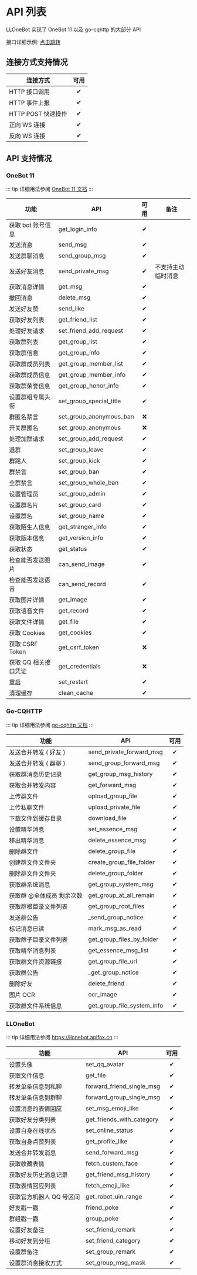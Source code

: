 # API 列表

LLOneBot 实现了 OneBot 11 以及 go-cqhttp 的大部分 API

接口详细示例: [点击跳转](https://llonebot.apifox.cn)

## 连接方式支持情况
| 连接方式           |可用|
|----------------|:-:| 
| HTTP 接口调用      | ✔ |
| HTTP 事件上报      | ✔ |
| HTTP POST 快速操作 | ✔ |
| 正向 WS 连接       | ✔ |
| 反向 WS 连接       | ✔ |

## API 支持情况

### OneBot 11

::: tip
详细用法参阅 [OneBot 11 文档](https://github.com/botuniverse/onebot-11/blob/master/api/public.md)
:::

| 功能         |     API    | 可用 | 备注 |
|------------| -------------  |:-:| -------------- | 
| 获取 bot 账号信息 |   get_login_info | ✔ | |
| 发送消息       |   send_msg | ✔ |
| 发送群聊消息     |   send_group_msg | ✔ |
| 发送好友消息     |   send_private_msg | ✔ | 不支持主动临时消息 |
| 获取消息详情     |   get_msg | ✔ |
| 撤回消息       |   delete_msg | ✔ |
| 发送好友赞      |   send_like | ✔ | |
| 获取好友列表     |   get_friend_list | ✔ |
| 处理好友请求     |   set_friend_add_request | ✔ |
| 获取群列表      |   get_group_list | ✔ |
| 获取群信息      |   get_group_info | ✔ |
| 获取群成员列表    |   get_group_member_list | ✔ |
| 获取群成员信息    |   get_group_member_info | ✔ |
| 获取群荣誉信息    | get_group_honor_info | ✔ |
| 设置群组专属头衔   |   set_group_special_title | ✔ |
| 群匿名禁言      |   set_group_anonymous_ban | ❌ |
| 开关群匿名      |   set_group_anonymous | ❌ |
| 处理加群请求     |   set_group_add_request | ✔ |
| 退群         |   set_group_leave | ✔ |
| 群踢人        |   set_group_kick | ✔ |
| 群禁言        |   set_group_ban | ✔ |
| 全群禁言       |   set_group_whole_ban | ✔ |
| 设置管理员      |   set_group_admin | ✔ |
| 设置群名片      |   set_group_card | ✔ |
| 设置群名       |   set_group_name | ✔ |
| 获取陌生人信息    |   get_stranger_info | ✔ | |
| 获取版本信息     |   get_version_info | ✔ |
| 获取状态       |   get_status | ✔ |
| 检查能否发送图片   |   can_send_image | ✔ |
| 检查能否发送语音   |   can_send_record | ✔ |
| 获取图片详情     |   get_image | ✔ |
| 获取语音文件     |   get_record | ✔ |
| 获取文件详情     |   get_file | ✔ |
| 获取 Cookies |  get_cookies | ✔ |
| 获取 CSRF Token |  get_csrf_token | ❌ |
| 获取 QQ 相关接口凭证 |  get_credentials | ❌ |
| 重启      | set_restart | ✔ |
| 清理缓存       | clean_cache | ✔ |

### Go-CQHTTP

::: tip
详细用法参阅 [go-cqhttp 文档](https://docs.go-cqhttp.org/api/)
:::

| 功能 |     API    |可用|
| --- | -------------  |:--:|
| 发送合并转发 ( 好友 ) | send_private_forward_msg | ✔ |
| 发送合并转发 ( 群聊 ) | send_group_forward_msg | ✔ |
| 获取群消息历史记录 | get_group_msg_history | ✔ |
| 获取合并转发内容 | get_forward_msg | ✔ |
| 上传群文件 | upload_group_file | ✔ |
| 上传私聊文件 | upload_private_file | ✔ |
| 下载文件到缓存目录 | download_file | ✔ |
| 设置精华消息 | set_essence_msg | ✔ |
| 移出精华消息 | delete_essence_msg | ✔ |
| 删除群文件 | delete_group_file | ✔ |
| 创建群文件文件夹 | create_group_file_folder | ✔ |
| 删除群文件文件夹 | delete_group_folder | ✔ |
| 获取群系统消息 | get_group_system_msg | ✔ |
| 获取群 @全体成员 剩余次数 | get_group_at_all_remain | ✔ |
| 获取群根目录文件列表 | get_group_root_files | ✔ |
| 发送群公告 | _send_group_notice | ✔ |
| 标记消息已读 | mark_msg_as_read | ✔ |
| 获取群子目录文件列表 | get_group_files_by_folder | ✔ |
| 获取精华消息列表 | get_essence_msg_list | ✔ |
| 获取群文件资源链接 | get_group_file_url | ✔ |
| 获取群公告 | _get_group_notice | ✔ |
| 删除好友 | delete_friend | ✔ |
| 图片 OCR | ocr_image | ✔ |
| 获取群文件系统信息 | get_group_file_system_info | ✔ |

### LLOneBot

::: tip
详细用法参阅 <https://llonebot.apifox.cn>
:::

| 功能             | API                          |可用|
|----------------|------------------------------|:--:|
| 设置头像           | set_qq_avatar                | ✔ |
| 获取文件信息         | get_file                     | ✔ |
| 转发单条信息到私聊      | forward_friend_single_msg    | ✔ |
| 转发单条信息到群聊      | forward_group_single_msg     | ✔ |
| 设置消息的表情回应      | set_msg_emoji_like           | ✔ |
| 获取好友分类列表       | get_friends_with_category    | ✔ |
| 设置自身在线状态       | set_online_status            | ✔ |
| 获取自身点赞列表       | get_profile_like             | ✔ |
| 发送合并转发消息       | send_forward_msg             | ✔ |
| 获取收藏表情         | fetch_custom_face            | ✔ |
| 获取好友历史消息记录     | get_friend_msg_history       | ✔ |
| 获取表情回应列表       | fetch_emoji_like             | ✔ |
| 获取官方机器人 QQ 号区间 | get_robot_uin_range          | ✔ |
| 好友戳一戳          | friend_poke                  | ✔ |
| 群组戳一戳          | group_poke                   | ✔ |
| 设置好友备注         | set_friend_remark            | ✔ |
| 移动好友到分组        | set_friend_category          | ✔ |
| 设置群备注          | set_group_remark             | ✔ |
| 设置群消息接收方式      | set_group_msg_mask           | ✔ |
